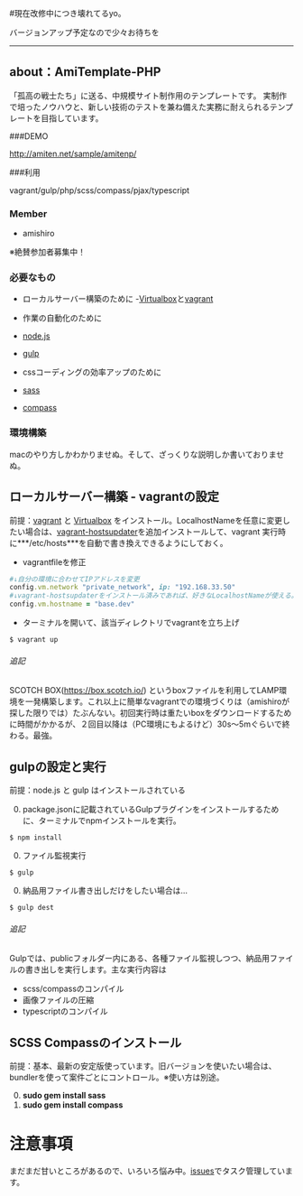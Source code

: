 #現在改修中につき壊れてるyo。

バージョンアップ予定なので少々お待ちを

----

## about：AmiTemplate-PHP

「孤高の戦士たち」に送る、中規模サイト制作用のテンプレートです。
実制作で培ったノウハウと、新しい技術のテストを兼ね備えた実務に耐えられるテンプレートを目指しています。

###DEMO

http://amiten.net/sample/amitenp/

###利用

vagrant/gulp/php/scss/compass/pjax/typescript

### Member

- amishiro

※絶賛参加者募集中！

### 必要なもの

- ローカルサーバー構築のために
 -[Virtualbox](https://www.virtualbox.org/)と[vagrant](https://www.vagrantup.com/)

- 作業の自動化のために
 - [node.js](http://nodejs.jp/)
 - [gulp](http://gulpjs.com/)
- cssコーディングの効率アップのために
 - [sass](http://sass-lang.com/)
 - [compass](http://compass-style.org/)

### 環境構築

macのやり方しかわかりませぬ。そして、ざっくりな説明しか書いておりませぬ。

## ローカルサーバー構築 - vagrantの設定

前提：[vagrant](https://www.vagrantup.com/) と [Virtualbox](https://www.virtualbox.org/) をインストール。LocalhostNameを任意に変更したい場合は、[vagrant-hostsupdater](https://github.com/cogitatio/vagrant-hostsupdater)を追加インストールして、vagrant 実行時に***/etc/hosts***を自動で書き換えできるようにしておく。

- vagrantfileを修正
~~~ruby
#↓自分の環境に合わせてIPアドレスを変更
config.vm.network "private_network", ip: "192.168.33.50"
#↓vagrant-hostsupdaterをインストール済みであれば、好きなLocalhostNameが使える。
config.vm.hostname = "base.dev"
~~~

- ターミナルを開いて、該当ディレクトリでvagrantを立ち上げ
~~~
$ vagrant up
~~~

###### 追記

SCOTCH BOX(https://box.scotch.io/) というboxファイルを利用してLAMP環境を一発構築します。これ以上に簡単なvagrantでの環境づくりは（amishiroが探した限りでは）たぶんない。初回実行時は重たいboxをダウンロードするために時間がかかるが、２回目以降は（PC環境にもよるけど）30s〜5mぐらいで終わる。最強。

## gulpの設定と実行

前提：node.js と gulp はインストールされている

0. package.jsonに記載されているGulpプラグインをインストールするために、ターミナルでnpmインストールを実行。
~~~
$ npm install
~~~
0. ファイル監視実行
~~~
$ gulp
~~~
0. 納品用ファイル書き出しだけをしたい場合は…
~~~
$ gulp dest
~~~

###### 追記

Gulpでは、publicフォルダー内にある、各種ファイル監視しつつ、納品用ファイルの書き出しを実行します。主な実行内容は

- scss/compassのコンパイル
- 画像ファイルの圧縮
- typescriptのコンパイル

## SCSS Compassのインストール

前提：基本、最新の安定版使っています。旧バージョンを使いたい場合は、bundlerを使って案件ごとにコントロール。※使い方は別途。

0. **sudo gem install sass**
0. **sudo gem install compass**


# 注意事項

まだまだ甘いところがあるので、いろいろ悩み中。[issues](https://github.com/amishiro/AmiTemplate-PHP/issues)でタスク管理しています。
